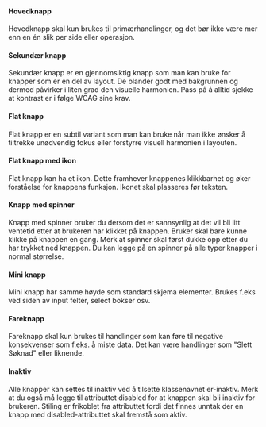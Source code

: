 #### Hovedknapp
Hovedknapp skal kun brukes til primærhandlinger, og det bør ikke være mer enn en én slik per side eller operasjon.

#### Sekundær knapp
Sekundær knapp er en gjennomsiktig knapp som man kan bruke for knapper som er en del av layout. De blander godt med bakgrunnen og dermed påvirker i liten grad den visuelle harmonien. Pass på å alltid sjekke at kontrast er i følge WCAG sine krav. 

#### Flat knapp
Flat knapp er en subtil variant som man kan bruke når man ikke ønsker å tiltrekke unødvendig fokus eller forstyrre visuell harmonien i layouten. 

#### Flat knapp med ikon
Flat knapp kan ha et ikon. Dette framhever knappenes klikkbarhet og øker forståelse for knappens funksjon. Ikonet skal plasseres før teksten.

#### Knapp med spinner
Knapp med spinner bruker du dersom det er sannsynlig at det vil bli litt ventetid etter at brukeren har klikket på knappen. Bruker skal bare kunne klikke på knappen en gang. Merk at spinner skal først dukke opp etter du har trykket ned knappen. Du kan legge på en spinner på alle typer knapper i normal størrelse.

#### Mini knapp
Mini knapp har samme høyde som standard skjema elementer. Brukes f.eks ved siden av input felter, select bokser osv.

#### Fareknapp
Fareknapp skal kun brukes til handlinger som kan føre til negative konsekvenser som f.eks. å miste data. Det kan være handlinger som "Slett Søknad" eller liknende.

#### Inaktiv
Alle knapper kan settes til inaktiv ved å tilsette klassenavnet er-inaktiv. Merk at du også må legge til attributtet disabled for at knappen skal bli inaktiv for brukeren. Stiling er frikoblet fra attributtet fordi det finnes unntak der en knapp med disabled-attributtet skal fremstå som aktiv.
